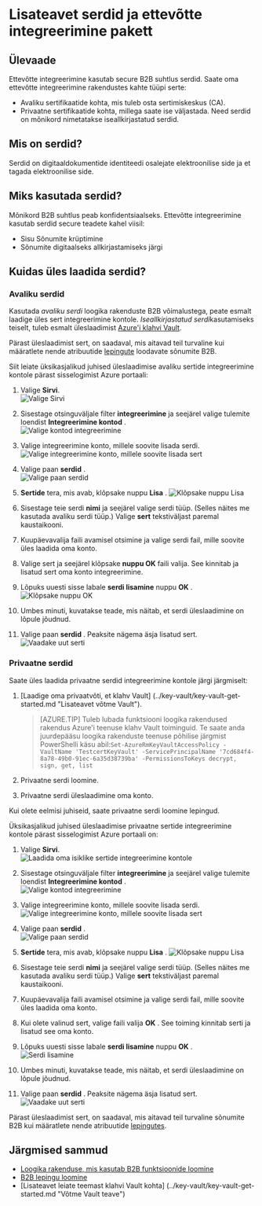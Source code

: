 
<properties
    pageTitle="Sertide kasutamine ettevõtte integreerimine Pack | Microsoft Azure'i"
    description="Saate teada, kuidas kasutada serdid Enterprise integreerimine keelepaketi ja loogika rakendused"
    services="logic-apps"
    documentationCenter=".net,nodejs,java"
    authors="msftman"
    manager="erikre"
    editor="cgronlun"/>

<tags
    ms.service="logic-apps"
    ms.workload="integration"
    ms.tgt_pltfrm="na"
    ms.devlang="na"
    ms.topic="article"
    ms.date="09/06/2016"
    ms.author="deonhe"/>

# <a name="learn-about-certificates-and-enterprise-integration-pack"></a>Lisateavet serdid ja ettevõtte integreerimine pakett

## <a name="overview"></a>Ülevaade
Ettevõtte integreerimine kasutab secure B2B suhtlus serdid. Saate oma ettevõtte integreerimine rakendustes kahte tüüpi serte:

- Avaliku sertifikaatide kohta, mis tuleb osta sertimiskeskus (CA).
- Privaatne sertifikaatide kohta, millega saate ise väljastada. Need serdid on mõnikord nimetatakse iseallkirjastatud serdid.


## <a name="what-are-certificates"></a>Mis on serdid?
Serdid on digitaaldokumentide identiteedi osalejate elektroonilise side ja et tagada elektroonilise side.

## <a name="why-use-certificates"></a>Miks kasutada serdid?
Mõnikord B2B suhtlus peab konfidentsiaalseks. Ettevõtte integreerimine kasutab serdid secure teadete kahel viisil:

- Sisu Sõnumite krüptimine
- Sõnumite digitaalseks allkirjastamiseks järgi  

## <a name="how-do-you-upload-certificates"></a>Kuidas üles laadida serdid?

### <a name="public-certificates"></a>Avaliku serdid
Kasutada *avaliku serdi* loogika rakenduste B2B võimalustega, peate esmalt laadige üles sert integreerimine kontole. *Iseallkirjastatud serdi*kasutamiseks teiselt, tuleb esmalt üleslaadimist [Azure'i klahvi Vault](../key-vault/key-vault-get-started.md "klahvi Vault teave").

Pärast üleslaadimist sert, on saadaval, mis aitavad teil turvaline kui määratlete nende atribuutide [lepingute](./app-service-logic-enterprise-integration-agreements.md) loodavate sõnumite B2B.  

Siit leiate üksikasjalikud juhised üleslaadimise avaliku sertide integreerimine kontole pärast sisselogimist Azure portaali:

1. Valige **Sirvi**.  
    ![Valige Sirvi](./media/app-service-logic-enterprise-integration-overview/overview-1.png)  

2. Sisestage otsinguväljale filter **integreerimine** ja seejärel valige tulemite loendist **Integreerimine kontod** .     
    ![Valige kontod integreerimine](./media/app-service-logic-enterprise-integration-overview/overview-2.png)

3. Valige integreerimine konto, millele soovite lisada serdi.  
    ![Valige integreerimine konto, millele soovite lisada sert](./media/app-service-logic-enterprise-integration-overview/overview-3.png)  

4.  Valige paan **serdid** .  
    ![Valige paan serdid](./media/app-service-logic-enterprise-integration-certificates/certificate-1.png)

5. **Sertide** tera, mis avab, klõpsake nuppu **Lisa** .
    ![Klõpsake nuppu Lisa](./media/app-service-logic-enterprise-integration-certificates/certificate-2.png)

6. Sisestage teie serdi **nimi** ja seejärel valige serdi tüüp. (Selles näites me kasutada avaliku serdi tüüp.) Valige **sert** tekstiväljast paremal kaustaikooni.

7. Kuupäevavalija faili avamisel otsimine ja valige serdi fail, mille soovite üles laadida oma konto.

8. Valige sert ja seejärel klõpsake **nuppu OK** faili valija. See kinnitab ja lisatud sert oma konto integreerimine.

8. Lõpuks uuesti sisse labale **serdi lisamine** nuppu **OK** .  
    ![Klõpsake nuppu OK](./media/app-service-logic-enterprise-integration-certificates/certificate-3.png)  

9. Umbes minuti, kuvatakse teade, mis näitab, et serdi üleslaadimine on lõpule jõudnud.

10. Valige paan **serdid** . Peaksite nägema äsja lisatud sert.  
    ![Vaadake uut serti](./media/app-service-logic-enterprise-integration-certificates/certificate-4.png)  

### <a name="private-certificates"></a>Privaatne serdid
Saate üles laadida privaatne serdid integreerimine kontole järgi järgmiselt:  

1. [Laadige oma privaatvõti, et klahv Vault] (../key-vault/key-vault-get-started.md "Lisateavet võtme Vault").  

    > [AZURE.TIP] Tuleb lubada funktsiooni loogika rakendused rakendus Azure'i teenuse klahv Vault toiminguid. Te saate anda juurdepääsu loogika rakenduste teenuse põhilise järgmist PowerShelli käsu abil:`Set-AzureRmKeyVaultAccessPolicy -VaultName 'TestcertKeyVault' -ServicePrincipalName '7cd684f4-8a78-49b0-91ec-6a35d38739ba' -PermissionsToKeys decrypt, sign, get, list`  

2. Privaatne serdi loomine.  

3. Privaatne serdi üleslaadimine oma konto.

Kui olete eelmisi juhiseid, saate privaatne serdi loomine lepingud.

Üksikasjalikud juhised üleslaadimise privaatne sertide integreerimine kontole pärast sisselogimist Azure portaali on:  

1. Valige **Sirvi**.  
    ![Laadida oma isiklike sertide integreerimine kontole](./media/app-service-logic-enterprise-integration-overview/overview-1.png)    

2. Sisestage otsinguväljale filter **integreerimine** ja seejärel valige tulemite loendist **Integreerimine kontod** .     
    ![Valige kontod integreerimine](./media/app-service-logic-enterprise-integration-overview/overview-2.png)  

3. Valige integreerimine konto, millele soovite lisada serdi.  
    ![Valige integreerimine konto, millele soovite lisada sert](./media/app-service-logic-enterprise-integration-overview/overview-3.png)  

4. Valige paan **serdid** .  
    ![Valige paan serdid](./media/app-service-logic-enterprise-integration-certificates/certificate-1.png)  

5. **Sertide** tera, mis avab, klõpsake nuppu **Lisa** .
    ![Klõpsake nuppu Lisa](./media/app-service-logic-enterprise-integration-certificates/certificate-2.png)

6. Sisestage teie serdi **nimi** ja seejärel valige serdi tüüp. (Selles näites me kasutada avaliku serdi tüüp.) Valige **sert** tekstiväljast paremal kaustaikooni.

7. Kuupäevavalija faili avamisel otsimine ja valige serdi fail, mille soovite üles laadida oma konto.

8. Kui olete valinud sert, valige faili valija **OK** . See toiming kinnitab serti ja lisatud see oma konto.

9. Lõpuks uuesti sisse labale **serdi lisamine** nuppu **OK** .  
    ![Serdi lisamine](./media/app-service-logic-enterprise-integration-certificates/privatecertificate-1.png)  

10. Umbes minuti, kuvatakse teade, mis näitab, et serdi üleslaadimine on lõpule jõudnud.

11. Valige paan **serdid** . Peaksite nägema äsja lisatud sert.
    ![Vaadake uut serti](./media/app-service-logic-enterprise-integration-certificates/privatecertificate-2.png)  

Pärast üleslaadimist sert, on saadaval, mis aitavad teil turvaline sõnumite B2B kui määratlete nende atribuutide [lepingutes](./app-service-logic-enterprise-integration-agreements.md).  

## <a name="next-steps"></a>Järgmised sammud
- [Loogika rakenduse, mis kasutab B2B funktsioonide loomine](./app-service-logic-enterprise-integration-b2b.md)  
- [B2B lepingu loomine](./app-service-logic-enterprise-integration-agreements.md)  
- [Lisateavet leiate teemast klahvi Vault kohta] (../key-vault/key-vault-get-started.md "Võtme Vault teave")  
